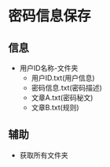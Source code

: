 # 密码信息保存

## 信息

* 用户ID名称-文件夹
    * 用户ID.txt(用户信息)
    * 密码信息.txt(密码描述)
    * 文章A.txt(密码秘文)
    * 文章B.txt(规则)

## 辅助

* 获取所有文件夹




